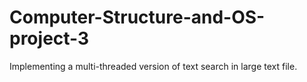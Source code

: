 # Computer-Structure-and-OS-project-3
Implementing a multi-threaded version of text search in large text file.
